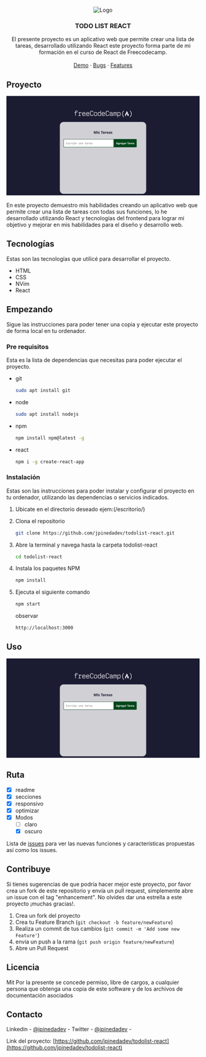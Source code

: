 <!-- PROJECT LOGO -->
<br />
<div align="center">
    <img src="https://github.com/othneildrew/Best-README-Template/raw/master/images/logo.png" alt="Logo" width="80" height="80">

  <h3 align="center">TODO LIST REACT</h3>

  <p align="center">
    El presente proyecto es un aplicativo web que permite crear una lista de tareas, desarrollado utilizando React este proyecto forma parte de mi formación en el curso de React de Freecodecamp.
    <br />
    <br />
    <a href="https://todolist-react-jp.netlify.app/">Demo</a>
    ·
    <a href="https://github.com/jpinedadev/todolist-react/issues">Bugs</a>
    ·
    <a href="https://github.com/jpinedadev/todolist-react/issues"> Features</a>
  </p>
</div>



<!-- ABOUT THE PROJECT -->
## Proyecto

![enter image description here](https://raw.githubusercontent.com/jpinedadev/todolist-react/main/preview.png)


En este proyecto demuestro mis habilidades creando un aplicativo web que permite crear una lista de tareas con todas sus funciones, lo he desarrollado utilizando React y tecnologías del frontend para lograr mi objetivo y mejorar en mis habilidades para el diseño y desarrollo web.



## Tecnologías

Estas son las tecnologías que utilicé para desarrollar el proyecto.

-   HTML
-   CSS
-   NVim
-   React

<!-- GETTING STARTED -->
## Empezando

Sigue las instrucciones para poder tener una copia y ejecutar este proyecto de forma local en tu ordenador.

### Pre requisitos

Esta es la lista de dependencias que necesitas para poder ejecutar el proyecto.
* git
  ```sh
  sudo apt install git
  ```
* node
  ```sh
  sudo apt install nodejs
  ```
* npm
  ```sh
  npm install npm@latest -g
  ```

* react
  ```sh
  npm i -g create-react-app
  ```

### Instalación

Estas son las instrucciones para poder instalar y configurar el proyecto en tu ordenador, utilizando las dependencias o servicios indicados.

1. Ubicate en el directorio deseado ejem:(/escritorio/)
2. Clona el repositorio
   ```sh
   git clone https://github.com/jpinedadev/todolist-react.git
   ```
3.  Abre la terminal y navega hasta la carpeta todolist-react
    ```sh
    cd todolist-react
    ```
4. Instala los paquetes NPM
   ```sh
   npm install
   ```
5.  Ejecuta el siguiente comando
    ```sh
    npm start
    ```
    observar
   
	   ```sh
	   http://localhost:3000
	   ```



<!-- USAGE EXAMPLES -->
## Uso

![enter image description here](https://raw.githubusercontent.com/jpinedadev/todolist-react/main/preview2.png)



<!-- ROADMAP -->
## Ruta

- [x]  readme
- [x]  secciones
- [x]  responsivo
- [x]  optimizar
- [x] Modos
    - [ ] claro
    - [x] oscuro

Lista de [issues](https://github.com/jpinedadev/todolist-react/issues) para ver las nuevas funciones y características propuestas así como los issues.



<!-- CONTRIBUTING -->
## Contribuye

Si tienes sugerencias de que podría hacer mejor este proyecto, por favor crea un fork de este repositorio y envía un pull request, simplemente abre un issue con el tag "enhancement".
No olvides dar una estrella a este proyecto ¡muchas gracias!.

1. Crea un fork del proyecto
2. Crea tu Feature Branch (`git checkout -b feature/newFeature`)
3. Realiza un commit de tus cambios (`git commit -m 'Add some new Feature'`)
4. envia un push a la rama (`git push origin feature/newFeature`)
5. Abre un  Pull Request




<!-- LICENSE -->
## Licencia

Mit Por la presente se concede permiso, libre de cargos, a cualquier persona que obtenga una copia de este software y de los archivos de documentación asociados





<!-- CONTACT -->
## Contacto

Linkedin - [@jpinedadev](https://www.linkedin.com/in/jpinedadev/) - 
Twitter - [@jpinedadev](https://twitter.com/Jpinedadev) - 

Link del proyecto: [https://github.com/jpinedadev/todolist-react](https://github.com/jpinedadev/todolist-react)


